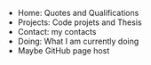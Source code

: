 - Home: Quotes and Qualifications
- Projects: Code projets and Thesis
- Contact: my contacts
- Doing: What I am currently doing
- Maybe GitHub page host
